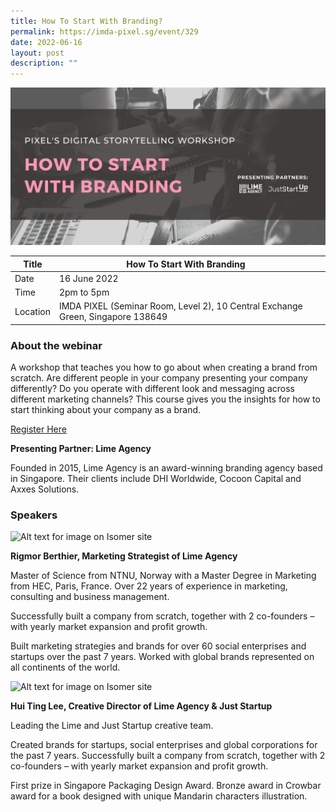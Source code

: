 ```yaml
---
title: How To Start With Branding?
permalink: https://imda-pixel.sg/event/329
date: 2022-06-16
layout: post
description: ""
---
```

![Alt text for image on Isomer site](/images/digital-storytelling/howtostartwithbranding.png)

| Title | How To Start With Branding | | 
| -------- | -------- | --------| 
| Date  | 16 June 2022  | 
| Time  | 2pm to 5pm  |
| Location  | IMDA PIXEL (Seminar Room, Level 2), 10 Central Exchange Green, Singapore 138649 |

### About the webinar 

A workshop that teaches you how to go about when creating a brand from scratch. Are different people in your company presenting your company differently? Do you operate with different look and messaging across different marketing channels? This course gives you the insights for how to start thinking about your company as a brand. 

[Register Here](https://imda-pixel.sg/event/329)

**Presenting Partner: Lime Agency**

Founded in 2015, Lime Agency is an award-winning branding agency based in Singapore. Their clients include DHI Worldwide, Cocoon Capital and Axxes Solutions.

### Speakers 

![Alt text for image on Isomer site](/images/digital-storytelling/rigmorlime.png)

**Rigmor Berthier, Marketing Strategist of Lime Agency**

Master of Science from NTNU, Norway with a Master Degree in Marketing from HEC, Paris, France. Over 22 years of experience in marketing, consulting and business management.

Successfully built a company from scratch, together with 2 co-founders – with yearly market expansion and profit growth.

Built marketing strategies and brands for over 60 social enterprises and startups over the past 7 years. Worked with global brands represented on all continents of the world.

![Alt text for image on Isomer site](/images/digital-storytelling/huitinglime.png)

**Hui Ting Lee, Creative Director of Lime Agency & Just Startup**

Leading the Lime and Just Startup creative team.

Created brands for startups, social enterprises and global corporations for the past 7 years. Successfully built a company from scratch, together with 2 co-founders – with yearly market expansion and profit growth.

First prize in Singapore Packaging Design Award. Bronze award in Crowbar award for a book designed with unique Mandarin characters illustration.
